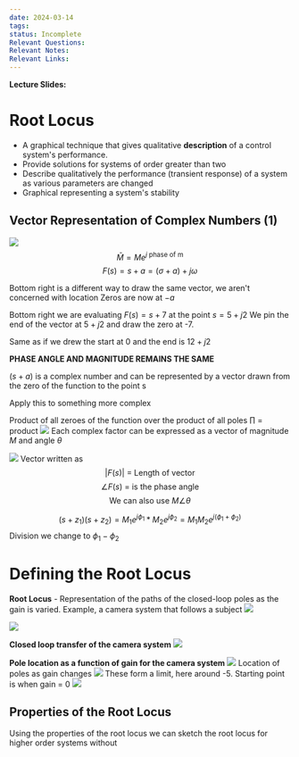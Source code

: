 ```yaml
---
date: 2024-03-14
tags: 
status: Incomplete
Relevant Questions: 
Relevant Notes: 
Relevant Links:
---
```

**Lecture Slides:**

# Root Locus
- A graphical technique that gives qualitative **description** of a control system's performance.
- Provide solutions for systems of order greater than two
- Describe qualitatively the performance (transient response) of a system as various parameters are changed
- Graphical representing a system's stability

## Vector Representation of Complex Numbers (1)

![](Attachments/Pasted%20image%2020240314194050.png)
$$\bar{M} = Me^{j \text{ phase of m}}$$
$$F(s) = s  + a  = (\sigma + a) + j \omega $$

Bottom right is a different way to draw the same vector, we aren't concerned with location
Zeros are now at $- a$

Bottom right we are evaluating $F(s) = s + 7$ at the point $s = 5  + j2$
We pin the end of the vector at $5+j2$ and draw the zero at -7.

Same as if we drew the start at 0 and the end is $12+j2$


**PHASE ANGLE AND MAGNITUDE REMAINS THE SAME**

$(s+a)$ is a complex number and can be represented by a vector drawn from the zero of the function to the point s


Apply this to something more complex

Product of all zeroes of the function over the product of all poles $\prod$  = product
![](Attachments/Pasted%20image%2020240314201621.png)
Each complex factor can be expressed as a vector of magnitude $M$ and angle $\theta$

![](Attachments/Pasted%20image%2020240314194910.png)
Vector written as
$$|F(s)|  \text{  = Length of vector}$$
$$\angle F(s) \text{ = is the phase angle}$$
$$\text{ We can also use } M\angle \theta$$

$$(s+z_{1})(s+z_{2})= M_{1} e^{j \phi_{1}}*M_{2}e^{j \phi _{2}} = M_{1} M_{2} e^{j(\phi_{1}+\phi_{2})}$$
Division we change to $\phi_{1}-\phi_{2}$


# Defining the Root Locus
**Root Locus** - Representation of the paths of the closed-loop poles as the gain is varied.
Example, a camera system that follows a subject
![](Attachments/Pasted%20image%2020240314195125.png)

![](Attachments/Pasted%20image%2020240314195211.png)

**Closed loop transfer of the camera system**
![](Attachments/Pasted%20image%2020240314195238.png)

**Pole location as a function of gain for the camera system**
![](Attachments/Pasted%20image%2020240314195931.png)
Location of poles as gain changes
![](Attachments/Pasted%20image%2020240314195942.png)
These form a limit, here around -5.
Starting point is when gain = 0
![](Attachments/Pasted%20image%2020240314203334.png)

## Properties of the Root Locus
Using the properties of the root locus we can sketch the root locus for higher order systems without